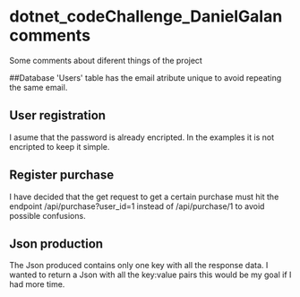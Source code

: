 # dotnet_codeChallenge_DanielGalan comments
Some comments about diferent things of the project

##Database
'Users' table has the email atribute unique to avoid repeating the same email.


## User registration
I asume that the password is already encripted. In the examples it is not encripted to keep it simple.

## Register purchase
I have decided that the get request to get a certain purchase must hit the endpoint /api/purchase?user_id=1 instead of /api/purchase/1 to avoid possible confusions. 

## Json production
The Json produced contains only one key with all the response data. I wanted to return a Json with all the key:value pairs this would be my goal if I had more time.
